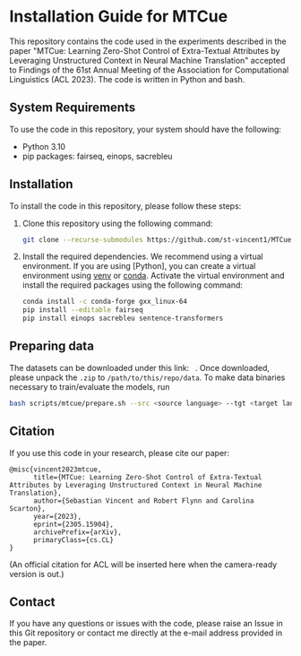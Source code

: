 # Installation Guide for MTCue

This repository contains the code used in the experiments described in the paper "MTCue: Learning Zero-Shot Control of Extra-Textual Attributes by Leveraging Unstructured Context in Neural Machine Translation" accepted to Findings of the 61st Annual Meeting of the Association for Computational Linguistics (ACL 2023). The code is written in Python and bash.

## System Requirements

To use the code in this repository, your system should have the following:

- Python 3.10
- pip packages: fairseq, einops, sacrebleu

## Installation

To install the code in this repository, please follow these steps:

1. Clone this repository using the following command: 

   ```bash
   git clone --recurse-submodules https://github.com/st-vincent1/MTCue.git
   ```
   
2. Install the required dependencies. We recommend using a virtual environment. If you are using [Python], you can create a virtual environment using [venv](https://docs.python.org/3/tutorial/venv.html) or [conda](https://docs.conda.io/projects/conda/en/latest/user-guide/tasks/manage-environments.html). Activate the virtual environment and install the required packages using the following command:

   ```bash
   conda install -c conda-forge gxx_linux-64
   pip install --editable fairseq
   pip install einops sacrebleu sentence-transformers
   ```

## Preparing data

The datasets can be downloaded under this link: ` `. Once downloaded, please unpack the `.zip` to `/path/to/this/repo/data`. To make data binaries necessary to train/evaluate the models, run

```bash
bash scripts/mtcue/prepare.sh --src <source language> --tgt <target language>
```
 
## Citation

If you use this code in your research, please cite our paper:

```
@misc{vincent2023mtcue,
      title={MTCue: Learning Zero-Shot Control of Extra-Textual Attributes by Leveraging Unstructured Context in Neural Machine Translation}, 
      author={Sebastian Vincent and Robert Flynn and Carolina Scarton},
      year={2023},
      eprint={2305.15904},
      archivePrefix={arXiv},
      primaryClass={cs.CL}
}
```
(An official citation for ACL will be inserted here when the camera-ready version is out.)
## Contact

If you have any questions or issues with the code, please raise an Issue in this Git repository or contact me directly at the e-mail address provided in the paper.
